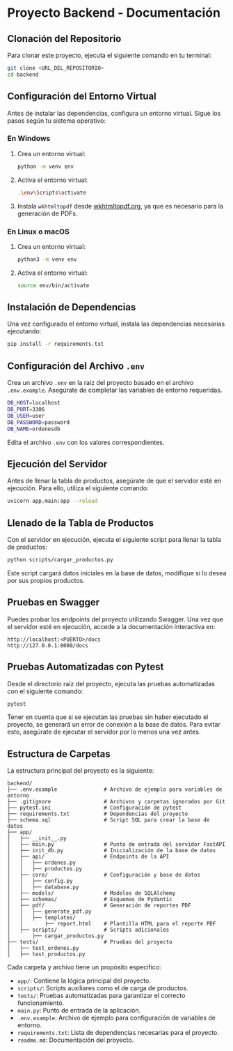 # Proyecto Backend - Documentación

## Clonación del Repositorio

Para clonar este proyecto, ejecuta el siguiente comando en tu terminal:

```bash
git clone <URL_DEL_REPOSITORIO>
cd backend
```

## Configuración del Entorno Virtual

Antes de instalar las dependencias, configura un entorno virtual. Sigue los pasos según tu sistema operativo:

### En Windows

1. Crea un entorno virtual:
   ```bash
   python -m venv env
   ```
2. Activa el entorno virtual:
   ```bash
   .\env\Scripts\activate
   ```
3. Instala `wkhtmltopdf` desde [wkhtmltopdf.org](https://wkhtmltopdf.org/), ya que es necesario para la generación de PDFs.

### En Linux o macOS

1. Crea un entorno virtual:
   ```bash
   python3 -m venv env
   ```
2. Activa el entorno virtual:
   ```bash
   source env/bin/activate
   ```

## Instalación de Dependencias

Una vez configurado el entorno virtual, instala las dependencias necesarias ejecutando:

```bash
pip install -r requirements.txt
```

## Configuración del Archivo `.env`

Crea un archivo `.env` en la raíz del proyecto basado en el archivo `.env.example`. Asegúrate de completar las variables de entorno requeridas.

```bash
DB_HOST=localhost
DB_PORT=3306
DB_USER=user
DB_PASSWORD=password
DB_NAME=ordenesdb
```

Edita el archivo `.env` con los valores correspondientes.

## Ejecución del Servidor

Antes de llenar la tabla de productos, asegúrate de que el servidor esté en ejecución. Para ello, utiliza el siguiente comando:

```bash
uvicorn app.main:app --reload
```

## Llenado de la Tabla de Productos

Con el servidor en ejecución, ejecuta el siguiente script para llenar la tabla de productos:

```bash
python scripts/cargar_productos.py
```

Este script cargará datos iniciales en la base de datos, modifique si lo desea por sus propios productos.

## Pruebas en Swagger

Puedes probar los endpoints del proyecto utilizando Swagger. Una vez que el servidor esté en ejecución, accede a la documentación interactiva en:

```
http://localhost:<PUERTO>/docs
http://127.0.0.1:8000/docs
```

## Pruebas Automatizadas con Pytest

Desde el directorio raíz del proyecto, ejecuta las pruebas automatizadas con el siguiente comando:

```bash
pytest
```

Tener en cuenta que si se ejecutan las pruebas sin haber ejecutado el proyecto, se generará un error de conexión a la base de datos. Para evitar esto, asegúrate de ejecutar el servidor por lo menos una vez antes.

## Estructura de Carpetas

La estructura principal del proyecto es la siguiente:

```
backend/
├── .env.example               # Archivo de ejemplo para variables de entorno
├── .gitignore                 # Archivos y carpetas ignorados por Git
├── pytest.ini                 # Configuración de pytest
├── requirements.txt           # Dependencias del proyecto
├── schema.sql                 # Script SQL para crear la base de datos
├── app/
│   ├── __init__.py
│   ├── main.py                # Punto de entrada del servidor FastAPI
│   ├── init_db.py             # Inicialización de la base de datos
│   ├── api/                   # Endpoints de la API
│   │   ├── ordenes.py
│   │   ├── productos.py
│   ├── core/                  # Configuración y base de datos
│   │   ├── config.py
│   │   ├── database.py
│   ├── models/                # Modelos de SQLAlchemy
│   ├── schemas/               # Esquemas de Pydantic
│   ├── pdf/                   # Generación de reportes PDF
│   │   ├── generate_pdf.py
│   │   ├── templates/
│   │       ├── report.html    # Plantilla HTML para el reporte PDF
│   ├── scripts/               # Scripts adicionales
│       ├── cargar_productos.py
├── tests/                     # Pruebas del proyecto
│   ├── test_ordenes.py
│   ├── test_productos.py
```

Cada carpeta y archivo tiene un propósito específico:

- `app/`: Contiene la lógica principal del proyecto.
- `scripts/`: Scripts auxiliares como el de carga de productos.
- `tests/`: Pruebas automatizadas para garantizar el correcto funcionamiento.
- `main.py`: Punto de entrada de la aplicación.
- `.env.example`: Archivo de ejemplo para configuración de variables de entorno.
- `requirements.txt`: Lista de dependencias necesarias para el proyecto.
- `readme.md`: Documentación del proyecto.
